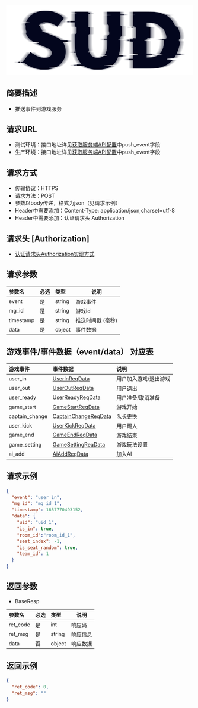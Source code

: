 #

![SUD](../../Resource/logo.png)

## 简要描述

- 推送事件到游戏服务

## 请求URL

- 测试环境：接口地址详见[获取服务端API配置](ObtainServerEndAPIConfigurations.md)中push_event字段
- 生产环境：接口地址详见[获取服务端API配置](ObtainServerEndAPIConfigurations.md)中push_event字段

## 请求方式

- 传输协议：HTTPS
- 请求方法：POST
- 参数以body传递，格式为json（见请求示例）
- Header中需要添加：Content-Type: application/json;charset=utf-8
- Header中需要添加：认证请求头 Authorization

## 请求头 [Authorization]

- [认证请求头Authorization实现方式](AuthorizationDescription.md)

## 请求参数

| 参数名             | 必选  | 类型              | 说明                      |
|:----------------|:----|:----------------|-------------------------|
| event           | 是   | string          | 游戏事件                    |
| mg_id           | 是   | string          | 游戏id                    |
| timestamp       | 是   | string          | 推送时间戳 (毫秒)              |
| data            | 是   | object          | 事件数据                    |


## 游戏事件/事件数据（event/data） 对应表

| 游戏事件           | 事件数据                                                          | 说明          |
|:---------------|:--------------------------------------------------------------|:------------|
| user_in        | [UserInReqData](PushEventData/UserInReqData.md)               | 用户加入游戏/退出游戏 |
| user_out       | [UserOutReqData](PushEventData/UserOutReqData.md)             | 用户退出        |
| user_ready     | [UserReadyReqData](PushEventData/UserReadyReqData.md)         | 用户准备/取消准备   |
| game_start     | [GameStartReqData](PushEventData/GameStartReqData.md)         | 游戏开始        |
| captain_change | [CaptainChangeReqData](PushEventData/CaptainChangeReqData.md) | 队长更换        |
| user_kick      | [UserKickReqData](PushEventData/UserKickReqData.md)           | 用户踢人        |
| game_end       | [GameEndReqData](PushEventData/GameEndReqData.md)             | 游戏结束        |
| game_setting   | [GameSettingReqData](PushEventData/GameSettingReqData.md)     | 游戏玩法设置      |
| ai_add         | [AiAddReqData](PushEventData/AiAddReqData.md)                 | 加入AI        |

## 请求示例

```json
{
  "event": "user_in",
  "mg_id": "mg_id_1",
  "timestamp": 1657770493152,
  "data": {
    "uid": "uid_1",
    "is_in": true,
    "room_id":"room_id_1",
    "seat_index": -1,
    "is_seat_random": true,
    "team_id": 1
  }
}
```

## 返回参数

- BaseResp

| 参数名      | 必选  | 类型     | 说明   |
|:---------|:----|:-------|------|
| ret_code | 是   | int    | 响应码  |
| ret_msg  | 是   | string | 响应信息 |
| data     | 否   | object | 响应数据 |

## 返回示例

```json
{
  "ret_code": 0,
  "ret_msg": ""
}
```
